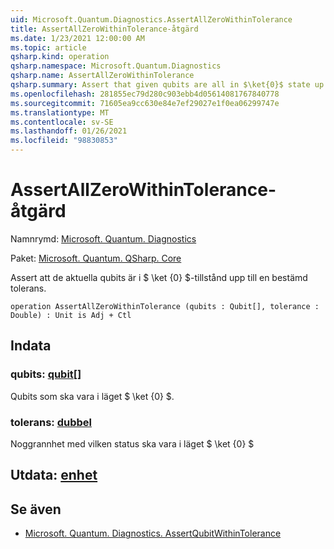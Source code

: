 ```yaml
---
uid: Microsoft.Quantum.Diagnostics.AssertAllZeroWithinTolerance
title: AssertAllZeroWithinTolerance-åtgärd
ms.date: 1/23/2021 12:00:00 AM
ms.topic: article
qsharp.kind: operation
qsharp.namespace: Microsoft.Quantum.Diagnostics
qsharp.name: AssertAllZeroWithinTolerance
qsharp.summary: Assert that given qubits are all in $\ket{0}$ state up to a given tolerance.
ms.openlocfilehash: 281855ec79d280c903ebb4d05614081767840778
ms.sourcegitcommit: 71605ea9cc630e84e7ef29027e1f0ea06299747e
ms.translationtype: MT
ms.contentlocale: sv-SE
ms.lasthandoff: 01/26/2021
ms.locfileid: "98830853"
---
```

# <a name="assertallzerowithintolerance-operation"></a>AssertAllZeroWithinTolerance-åtgärd

Namnrymd: [Microsoft. Quantum. Diagnostics](xref:Microsoft.Quantum.Diagnostics)

Paket: [Microsoft. Quantum. QSharp. Core](https://nuget.org/packages/Microsoft.Quantum.QSharp.Core)


Assert att de aktuella qubits är i $ \ket {0} $-tillstånd upp till en bestämd tolerans.

```qsharp
operation AssertAllZeroWithinTolerance (qubits : Qubit[], tolerance : Double) : Unit is Adj + Ctl
```


## <a name="input"></a>Indata

### <a name="qubits--qubit"></a>qubits: [qubit](xref:microsoft.quantum.lang-ref.qubit)[]

Qubits som ska vara i läget $ \ket {0} $.


### <a name="tolerance--double"></a>tolerans: [dubbel](xref:microsoft.quantum.lang-ref.double)

Noggrannhet med vilken status ska vara i läget $ \ket {0} $



## <a name="output--unit"></a>Utdata: [enhet](xref:microsoft.quantum.lang-ref.unit)



## <a name="see-also"></a>Se även

- [Microsoft. Quantum. Diagnostics. AssertQubitWithinTolerance](xref:Microsoft.Quantum.Diagnostics.AssertQubitWithinTolerance)